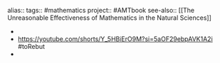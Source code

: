 alias::
tags:: #mathematics 
project:: #AMTbook 
see-also:: [[The Unreasonable Effectiveness of Mathematics in the Natural Sciences]]

-
- https://youtube.com/shorts/Y_5HBiErO9M?si=5aOF29ebpAVK1A2i #toRebut
-